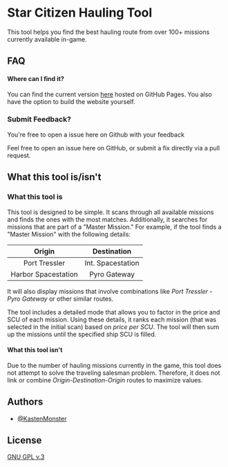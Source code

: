 # Star Citizen Hauling Tool

This tool helps you find the best hauling route from over 100+ missions currently available in-game.

## FAQ

#### Where can I find it?

You can find the current version [here](https://kastenmonster.github.io/StarCitizenHaulingTool/) hosted on GitHub Pages. You also have the option to build the website yourself.

### Submit Feedback?

You're free to open a issue here on Github with your feedback

Feel free to open an issue here on GitHub, or submit a fix directly via a pull request.

## What this tool is/isn't

### What this tool is

This tool is designed to be simple. It scans through all available missions and finds the ones with the most matches. Additionally, it searches for missions that are part of a "Master Mission." For example, if the tool finds a "Master Mission" with the following details:

| Origin        | Destination      |
|:-------------:|:----------------:|
| Port Tressler | Int. Spacestation |
| Harbor Spacestation | Pyro Gateway |

It will also display missions that involve combinations like *Port Tressler - Pyro Gateway* or other similar routes.

The tool includes a detailed mode that allows you to factor in the price and SCU of each mission. Using these details, it ranks each mission (that was selected in the initial scan) based on *price per SCU*. The tool will then sum up the missions until the specified ship SCU is filled.

#### What this tool isn't

Due to the number of hauling missions currently in the game, this tool does not attempt to solve the traveling salesman problem. Therefore, it does not link or combine *Origin-Destination-Origin* routes to maximize values.

## Authors

- [@KastenMonster](https://www.github.com/kastenmonster)

## License

[GNU GPL v.3](https://choosealicense.com/licenses/gpl-3.0/)
